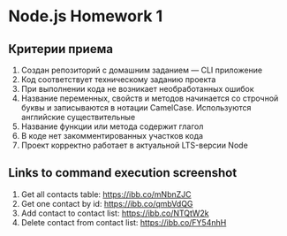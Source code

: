 # Node.js Homework 1

## Критерии приема

1. Создан репозиторий с домашним заданием — CLI приложение
2. Код соответствует техническому заданию проекта
3. При выполнении кода не возникает необработанных ошибок
4. Название переменных, свойств и методов начинается со строчной буквы и записываются в нотации CamelCase.
   Используются английские существительные
5. Название функции или метода содержит глагол
6. В коде нет закомментированных участков кода
7. Проект корректно работает в актуальной LTS-версии Node

## Links to command execution screenshot

1. Get all contacts table: https://ibb.co/mNbnZJC
2. Get one contact by id: https://ibb.co/qmbVdQG
3. Add contact to contact list: https://ibb.co/NTQtW2k
4. Delete contact from contact list: https://ibb.co/FY54nhH
